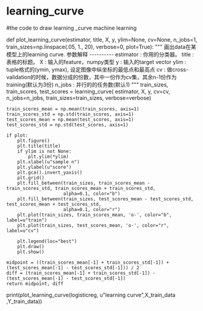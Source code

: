 # learning_curve
#the code to draw learning _curve  machine learning

def plot_learning_curve(estimator, title, X, y, ylim=None, cv=None, n_jobs=1,\
                        train_sizes=np.linspace(.05, 1., 20), verbose=0, plot=True):
    """
        画出data在某模型上的learning curve.
        参数解释
        ----------
        estimator : 你用的分类器。
        title : 表格的标题。
        X : 输入的feature，numpy类型
        y : 输入的target vector
        ylim : tuple格式的(ymin, ymax), 设定图像中纵坐标的最低点和最高点
        cv : 做cross-validation的时候，数据分成的份数，其中一份作为cv集，其余n-1份作为training(默认为3份)
        n_jobs : 并行的的任务数(默认1)
        """
    train_sizes, train_scores, test_scores = learning_curve(
        estimator, X, y, cv=cv, n_jobs=n_jobs, train_sizes=train_sizes, verbose=verbose)

    train_scores_mean = np.mean(train_scores, axis=1)
    train_scores_std = np.std(train_scores, axis=1)
    test_scores_mean = np.mean(test_scores, axis=1)
    test_scores_std = np.std(test_scores, axis=1)

    if plot:
        plt.figure()
        plt.title(title)
        if ylim is not None:
            plt.ylim(*ylim)
        plt.xlabel(u"sample n")
        plt.ylabel(u"score")
        plt.gca().invert_yaxis()
        plt.grid()
        plt.fill_between(train_sizes, train_scores_mean - train_scores_std, train_scores_mean + train_scores_std,
                         alpha=0.1, color="b")
        plt.fill_between(train_sizes, test_scores_mean - test_scores_std, test_scores_mean + test_scores_std,
                         alpha=0.1, color="r")
        plt.plot(train_sizes, train_scores_mean, 'o-', color="b", label=u"train")
        plt.plot(train_sizes, test_scores_mean, 'o-', color="r", label=u"cv")

        plt.legend(loc="best")
        plt.draw()
        plt.show()

    midpoint = ((train_scores_mean[-1] + train_scores_std[-1]) + (test_scores_mean[-1] - test_scores_std[-1])) / 2
    diff = (train_scores_mean[-1] + train_scores_std[-1]) - (test_scores_mean[-1] - test_scores_std[-1])
    return midpoint, diff

print(plot_learning_curve(logisticreg, u"learning curve",X_train_data ,Y_train_data))
